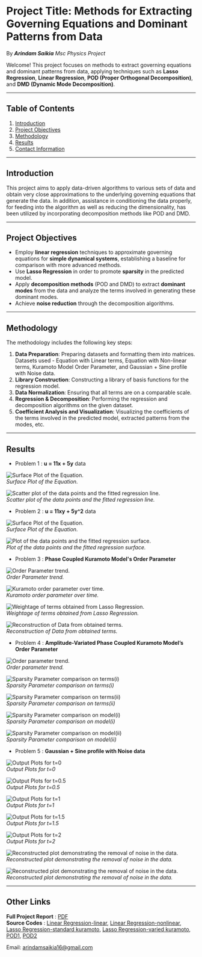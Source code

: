 # Project Title: **Methods for Extracting Governing Equations and Dominant Patterns from Data** 

By **_Arindam Saikia_**
_Msc Physics Project_

Welcome! This project focuses on methods to extract governing equations and dominant patterns from data, applying techniques such as **Lasso Regression**, **Linear Regression**, **POD (Proper Orthogonal Decomposition)**, and **DMD (Dynamic Mode Decomposition)**.

---

## Table of Contents

1. [Introduction](#introduction)
2. [Project Objectives](#project-objectives)
3. [Methodology](#methodology)
4. [Results](#results)
5. [Contact Information](#contact-information)

---

## Introduction

This project aims to apply data-driven algorithms to various sets of data and obtain very close approximations to the underlying governing equations that generate the data. In addition, assistance in conditioning the data properly, for feeding into the algorithm as well as reducing the dimensionality, has been utilized by incorporating decomposition methods like POD and DMD.

---

## Project Objectives

- Employ **linear regression** techniques to approximate governing equations for **simple dynamical systems**, establishing a baseline for comparison with more advanced methods.
- Use **Lasso Regression** in order to promote **sparsity** in the predicted model.
- Apply **decomposition methods** (POD and DMD) to extract **dominant modes** from the data and analyze the terms involved in generating these dominant modes.
- Achieve **noise reduction** through the decomposition algorithms.
  
---

## Methodology

The methodology includes the following key steps:

1. **Data Preparation**: Preparing datasets and formatting them into matrices. Datasets used - Equation with Linear terms, Equation with Non-linear terms, Kuramoto Model Order Parameter, and Gaussian + Sine profile with Noise data.
2. **Library Construction**: Constructing a library of basis functions for the regression model.
3. **Data Normalization**: Ensuring that all terms are on a comparable scale.
4. **Regression & Decomposition**: Performing the regression and decomposition algorithms on the given dataset.
5. **Coefficient Analysis and Visualization**: Visualizing the coefficients of the terms involved in the predicted model, extracted patterns from the modes, etc.

---

## Results

- Problem 1 : **u = 11x + 5y** data

![Surface Plot of the Equation.](image1.png)  
*Surface Plot of the Equation.*

![Scatter plot of the data points and the fitted regression line.](image2.png)  
*Scatter plot of the data points and the fitted regression line.*

- Problem 2 : **u = 11xy + 5y^2** data

![Surface Plot of the Equation.](image3.png)  
*Surface Plot of the Equation.*

![Plot of the data points and the fitted regression surface.](image4.png)  
*Plot of the data points and the fitted regression surface.*

- Problem 3 : **Phase Coupled Kuramoto Model's Order Parameter**

![Order Parameter trend.](image5.png)  
*Order Parameter trend.*

![Kuramoto order parameter over time.](image6.png)  
*Kuramoto order parameter over time.*

![Weightage of terms obtained from Lasso Regression.](image7.png)  
*Weightage of terms obtained from Lasso Regression.*

![Reconstruction of Data from obtained terms.](image8.png)  
*Reconstruction of Data from obtained terms.*

- Problem 4 : **Amplitude-Variated Phase Coupled Kuramoto Model’s Order Parameter**

![Order parameter trend.](image9.png)  
*Order parameter trend.*

![Sparsity Parameter comparison on terms(i)](image10a.png)  
*Sparsity Parameter comparison on terms(i)*

![Sparsity Parameter comparison on terms(ii)](image10b.png)  
*Sparsity Parameter comparison on terms(ii)*

![Sparsity Parameter comparison on model(i)](image11a.png)  
*Sparsity Parameter comparison on model(i)*

![Sparsity Parameter comparison on model(ii)](image11b.png)  
*Sparsity Parameter comparison on model(ii)*

- Problem 5 : **Gaussian + Sine profile with Noise data**

![Output Plots for t=0](image12.png)  
*Output Plots for t=0*

![Output Plots for t=0.5](image13.png)  
*Output Plots for t=0.5*

![Output Plots for t=1](image14.png)  
*Output Plots for t=1*

![Output Plots for t=1.5](image15.png)  
*Output Plots for t=1.5*

![Output Plots for t=2](image16.png)  
*Output Plots for t=2*

![Reconstructed plot demonstrating the removal of noise in the data.](image17.png)  
*Reconstructed plot demonstrating the removal of noise in the data.*

![Reconstructed plot demonstrating the removal of noise in the data.](image18.png)  
*Reconstructed plot demonstrating the removal of noise in the data.*

---

## Other Links

**Full Project Report** : [PDF](report.pdf)  
**Source Codes** : [Linear Regression-linear](lstlinear.py), [Linear Regression-nonlinear](lstlinear2.py), [Lasso Regression-standard kuramoto](LassoKuramoto.py), [Lasso Regression-varied kuramoto](LassovarKuramoto.py), [POD1](podmodes.py), [POD2](podmodesL1.py)

Email: arindamsaikia16@gmail.com
